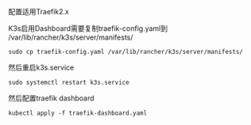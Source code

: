 配置适用Traefik2.x

K3s启用Dashboard需要复制traefik-config.yaml到 /var/lib/rancher/k3s/server/manifests/
```
sudo cp traefik-config.yaml /var/lib/rancher/k3s/server/manifests/
```

然后重启k3s.service
```
sudo systemctl restart k3s.service
```

然后配置traefik dashboard

```
kubectl apply -f traefik-dashboard.yaml
```